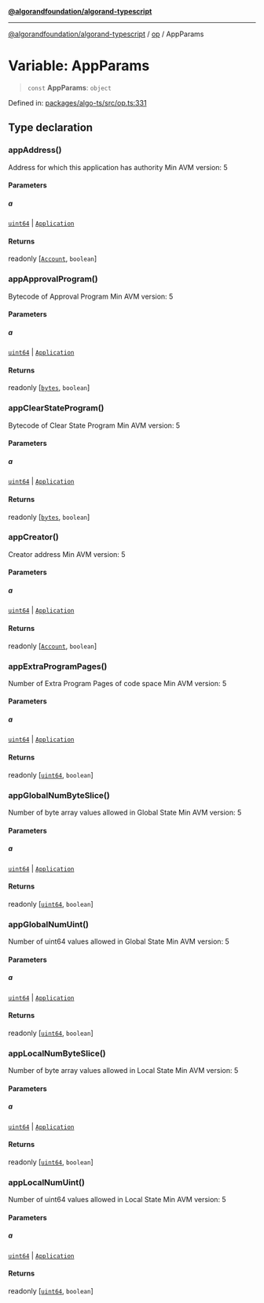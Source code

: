 [**@algorandfoundation/algorand-typescript**](../../../README.md)

***

[@algorandfoundation/algorand-typescript](../../../README.md) / [op](../README.md) / AppParams

# Variable: AppParams

> `const` **AppParams**: `object`

Defined in: [packages/algo-ts/src/op.ts:331](https://github.com/algorandfoundation/puya-ts/blob/main/packages/algo-ts/src/op.ts#L331)

## Type declaration

### appAddress()

Address for which this application has authority
Min AVM version: 5

#### Parameters

##### a

[`uint64`](../../../type-aliases/uint64.md) | [`Application`](../../../type-aliases/Application.md)

#### Returns

readonly \[[`Account`](../../../type-aliases/Account.md), `boolean`\]

### appApprovalProgram()

Bytecode of Approval Program
Min AVM version: 5

#### Parameters

##### a

[`uint64`](../../../type-aliases/uint64.md) | [`Application`](../../../type-aliases/Application.md)

#### Returns

readonly \[[`bytes`](../../../type-aliases/bytes.md), `boolean`\]

### appClearStateProgram()

Bytecode of Clear State Program
Min AVM version: 5

#### Parameters

##### a

[`uint64`](../../../type-aliases/uint64.md) | [`Application`](../../../type-aliases/Application.md)

#### Returns

readonly \[[`bytes`](../../../type-aliases/bytes.md), `boolean`\]

### appCreator()

Creator address
Min AVM version: 5

#### Parameters

##### a

[`uint64`](../../../type-aliases/uint64.md) | [`Application`](../../../type-aliases/Application.md)

#### Returns

readonly \[[`Account`](../../../type-aliases/Account.md), `boolean`\]

### appExtraProgramPages()

Number of Extra Program Pages of code space
Min AVM version: 5

#### Parameters

##### a

[`uint64`](../../../type-aliases/uint64.md) | [`Application`](../../../type-aliases/Application.md)

#### Returns

readonly \[[`uint64`](../../../type-aliases/uint64.md), `boolean`\]

### appGlobalNumByteSlice()

Number of byte array values allowed in Global State
Min AVM version: 5

#### Parameters

##### a

[`uint64`](../../../type-aliases/uint64.md) | [`Application`](../../../type-aliases/Application.md)

#### Returns

readonly \[[`uint64`](../../../type-aliases/uint64.md), `boolean`\]

### appGlobalNumUint()

Number of uint64 values allowed in Global State
Min AVM version: 5

#### Parameters

##### a

[`uint64`](../../../type-aliases/uint64.md) | [`Application`](../../../type-aliases/Application.md)

#### Returns

readonly \[[`uint64`](../../../type-aliases/uint64.md), `boolean`\]

### appLocalNumByteSlice()

Number of byte array values allowed in Local State
Min AVM version: 5

#### Parameters

##### a

[`uint64`](../../../type-aliases/uint64.md) | [`Application`](../../../type-aliases/Application.md)

#### Returns

readonly \[[`uint64`](../../../type-aliases/uint64.md), `boolean`\]

### appLocalNumUint()

Number of uint64 values allowed in Local State
Min AVM version: 5

#### Parameters

##### a

[`uint64`](../../../type-aliases/uint64.md) | [`Application`](../../../type-aliases/Application.md)

#### Returns

readonly \[[`uint64`](../../../type-aliases/uint64.md), `boolean`\]
